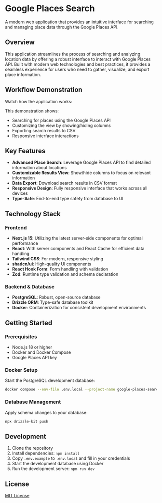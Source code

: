 # Google Places Search

A modern web application that provides an intuitive interface for searching and managing place data through the Google Places API.

## Overview

This application streamlines the process of searching and analyzing location data by offering a robust interface to interact with Google Places API. Built with modern web technologies and best practices, it provides a seamless experience for users who need to gather, visualize, and export place information.

## Workflow Demonstration

Watch how the application works:

This demonstration shows:

- Searching for places using the Google Places API
- Customizing the view by showing/hiding columns
- Exporting search results to CSV
- Responsive interface interactions

## Key Features

- **Advanced Place Search**: Leverage Google Places API to find detailed information about locations
- **Customizable Results View**: Show/hide columns to focus on relevant information
- **Data Export**: Download search results in CSV format
- **Responsive Design**: Fully responsive interface that works across all devices
- **Type-Safe**: End-to-end type safety from database to UI

## Technology Stack

### Frontend

- **Next.js 15**: Utilizing the latest server-side components for optimal performance
- **React**: With server components and React Cache for efficient data handling
- **Tailwind CSS**: For modern, responsive styling
- **shadcn/ui**: High-quality UI components
- **React Hook Form**: Form handling with validation
- **Zod**: Runtime type validation and schema declaration

### Backend & Database

- **PostgreSQL**: Robust, open-source database
- **Drizzle ORM**: Type-safe database toolkit
- **Docker**: Containerization for consistent development environments

## Getting Started

### Prerequisites

- Node.js 18 or higher
- Docker and Docker Compose
- Google Places API key

### Docker Setup

Start the PostgreSQL development database:

```bash
docker compose --env-file .env.local --project-name google-places-search up --detach
```

### Database Management

Apply schema changes to your database:

```bash
npx drizzle-kit push
```

## Development

1. Clone the repository
2. Install dependencies: `npm install`
3. Copy `.env.example` to `.env.local` and fill in your credentials
4. Start the development database using Docker
5. Run the development server: `npm run dev`

## License

[MIT License](LICENSE)
